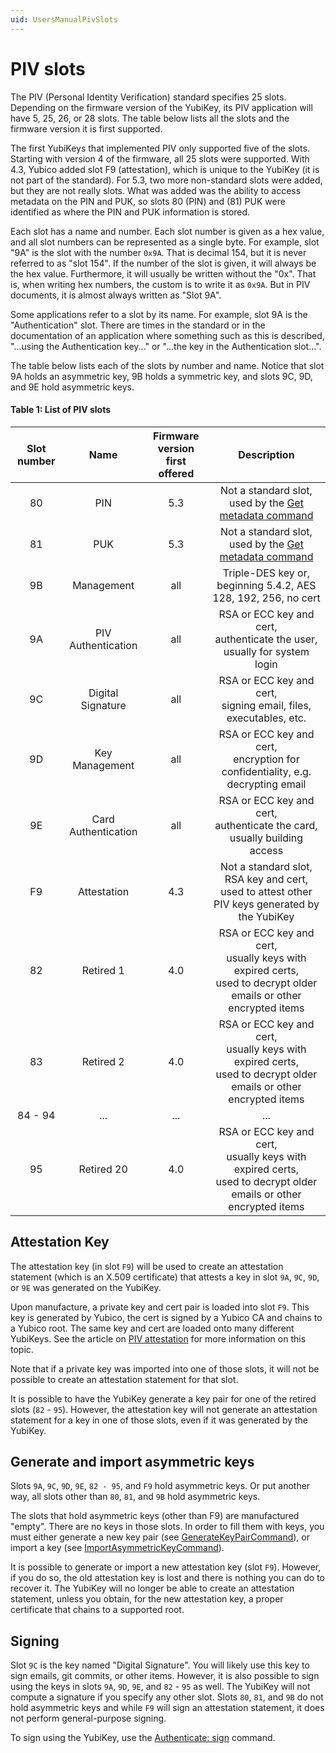 ```yaml
---
uid: UsersManualPivSlots
---
```


<!-- Copyright 2021 Yubico AB

Licensed under the Apache License, Version 2.0 (the "License");
you may not use this file except in compliance with the License.
You may obtain a copy of the License at

    http://www.apache.org/licenses/LICENSE-2.0

Unless required by applicable law or agreed to in writing, software
distributed under the License is distributed on an "AS IS" BASIS,
WITHOUT WARRANTIES OR CONDITIONS OF ANY KIND, either express or implied.
See the License for the specific language governing permissions and
limitations under the License. -->

# PIV slots

The PIV (Personal Identity Verification) standard specifies 25 slots. Depending on the
firmware version of the YubiKey, its PIV application will have 5, 25, 26, or 28 slots.
The table below lists all the slots and the firmware version it is first supported.

The first YubiKeys that implemented PIV only supported five of the slots. Starting with
version 4 of the firmware, all 25 slots were supported. With 4.3, Yubico added slot F9
(attestation), which is unique to the YubiKey (it is not part of the standard). For 5.3,
two more non-standard slots were added, but they are not really slots. What was added was
the ability to access metadata on the PIN and PUK, so slots 80 (PIN) and (81) PUK were
identified as where the PIN and PUK information is stored.

Each slot has a name and number. Each slot number is given as a hex value, and all slot
numbers can be represented as a single byte. For example, slot "9A" is the slot with the
number `0x9A`. That is decimal 154, but it is never referred to as "slot 154". If the
number of the slot is given, it will always be the hex value. Furthermore, it will
usually be written without the "0x". That is, when writing hex numbers, the custom is to
write it as `0x9A`. But in PIV documents, it is almost always written as "Slot 9A".

Some applications refer to a slot by its name. For example, slot 9A is the
"Authentication" slot. There are times in the standard or in the documentation of an
application where something such as this is described, "...using the Authentication
key..." or "...the key in the Authentication slot...".

The table below lists each of the slots by number and name. Notice that slot 9A holds
an asymmetric key, 9B holds a symmetric key, and slots 9C, 9D, and 9E hold asymmetric
keys.

#### Table 1: List of PIV slots
| Slot number | Name | Firmware version<br/>first offered | Description |
| :---: | :---: | :---: | :---: |
| 80 | PIN | 5.3 | Not a standard slot, used by the [Get metadata command](xref:Yubico.YubiKey.Piv.Commands.GetMetadataCommand) |
| 81 | PUK | 5.3 | Not a standard slot, used by the [Get metadata command](xref:Yubico.YubiKey.Piv.Commands.GetMetadataCommand) |
| 9B | Management | all | Triple-DES key or, beginning 5.4.2, AES 128, 192, 256, no cert |
| 9A | PIV Authentication | all | RSA or ECC key and cert,<br/>authenticate the user, usually for system login |
| 9C | Digital Signature | all | RSA or ECC key and cert,<br/>signing email, files, executables, etc. |
| 9D | Key Management | all | RSA or ECC key and cert,<br/>encryption for confidentiality, e.g. decrypting email |
| 9E | Card Authentication | all | RSA or ECC key and cert,<br/>authenticate the card, usually building access |
| F9 | Attestation | 4.3 | Not a standard slot,<br/>RSA key and cert,<br/>used to attest other PIV keys generated by the YubiKey |
| 82 | Retired 1 | 4.0 | RSA or ECC key and cert,<br/>usually keys with expired certs,<br/>used to decrypt older emails or other encrypted items |
| 83 | Retired 2 | 4.0 | RSA or ECC key and cert,<br/>usually keys with expired certs,<br/>used to decrypt older emails or other encrypted items |
| 84 - 94 | ... | ... | ... |
| 95 | Retired 20 | 4.0 | RSA or ECC key and cert,<br/>usually keys with expired certs,<br/>used to decrypt older emails or other encrypted items |

## Attestation Key

The attestation key (in slot `F9`) will be used to create an attestation statement (which
is an X.509 certificate) that attests a key in slot `9A`, `9C`, `9D`, or `9E` was
generated on the YubiKey.

Upon manufacture, a private key and cert pair is loaded into slot `F9`. This key is
generated by Yubico, the cert is signed by a Yubico CA and chains to a Yubico root. The
same key and cert are loaded onto many different YubiKeys. See the article on
[PIV attestation](attestation.md) for more information on this topic.

Note that if a private key was imported into one of those slots, it will not be possible
to create an attestation statement for that slot.

It is possible to have the YubiKey generate a key pair for one of the retired slots
(`82` - `95`). However, the attestation key will not generate an attestation statement for
a key in one of those slots, even if it was generated by the YubiKey.

## Generate and import asymmetric keys

Slots `9A`, `9C`, `9D`, `9E`, `82 - 95`, and `F9` hold asymmetric keys. Or put another
way, all slots other than `80`, `81`, and `9B` hold asymmetric keys.

The slots that hold asymmetric keys (other than F9) are manufactured "empty". There are no
keys in those slots. In order to fill them with keys, you must either generate a new key
pair (see
[GenerateKeyPairCommand](xref:Yubico.YubiKey.Piv.Commands.GenerateKeyPairCommand)),
or import a key (see
[ImportAsymmetricKeyCommand](xref:Yubico.YubiKey.Piv.Commands.ImportAsymmetricKeyCommand)).

It is possible to generate or import a new attestation key (slot `F9`). However, if you do
so, the old attestation key is lost and there is nothing you can do to recover it. The
YubiKey will no longer be able to create an attestation statement, unless you obtain, for
the new attestation key, a proper certificate that chains to a supported root.

## Signing

Slot `9C` is the key named "Digital Signature". You will likely use this key to sign
emails, git commits, or other items. However, it is also possible to sign using the keys
in slots `9A`, `9D`, `9E`, and `82` - `95` as well. The YubiKey will not compute a
signature if you specify any other slot. Slots `80`, `81`, and `9B` do not hold asymmetric
keys and while `F9` will sign an attestation statement, it does not perform
general-purpose signing.

To sign using the YubiKey, use the [Authenticate: sign](commands.md#authenticate-sign)
command.
